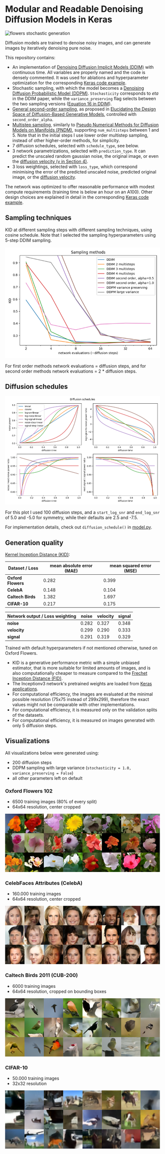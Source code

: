 # Modular and Readable Denoising Diffusion Models in Keras

![flowers stochastic generation](./assets/generation.webp)

Diffusion models are trained to denoise noisy images, and can generate images by iteratively denoising pure noise.

This repository contains:
* An implementation of [Denoising Diffusion Implicit Models (DDIM)](https://arxiv.org/abs/2010.02502) with continuous time. All variables are properly named and the code is densely commented. It was used for ablations and hyperparameter optimization for the corresponding [Keras code example](https://keras.io/examples/generative/).
* Stochastic sampling, with which the model becomes a [Denoising Diffusion Probabilistic Model (DDPM)](https://arxiv.org/abs/2006.11239). `Stochasticity` corresponds to *eta* in the DDIM paper, while the `variance_preserving` flag selects between the two sampling versions ([Equation 16 in DDIM](https://arxiv.org/abs/2010.02502)).
* [General second-order sampling](https://en.wikipedia.org/wiki/List_of_Runge%E2%80%93Kutta_methods#Generic_second-order_method), as proposed in [Elucidating the Design Space of Diffusion-Based Generative Models](https://arxiv.org/abs/2206.00364), controlled with `second_order_alpha`.
* [Multistep sampling](https://en.wikipedia.org/wiki/Linear_multistep_method#Adams%E2%80%93Bashforth_methods), similarly to [Pseudo Numerical Methods for Diffusion Models on Manifolds (PNDM)](https://arxiv.org/abs/2202.09778), supporting `num_multisteps` between 1 and 5. Note that in the initial steps I use lower order multistep sampling, instead of other higher-order methods, for simplicity.
* 7 diffusion schedules, selected with `schedule_type`, see below.
* 3 network parametrizations, selected with `prediction_type`. It can predict the unscaled random gaussian noise, the original image, or even the [diffusion velocity (v in Section 4)](https://arxiv.org/abs/2202.00512).
* 3 loss weightings, selected with `loss_type`, which correspond minimising the error of the predicted unscaled noise, predicted original image, or the [diffusion velocity](https://arxiv.org/abs/2202.00512).

The network was optimized to offer reasonable performance with modest compute requirements (training time is below an hour on an A100). Other design choices are explained in detail in the corresponding [Keras code example](https://keras.io/examples/generative/).

## Sampling techniques

KID at different sampling steps with different sampling techniques, using cosine schedule. Note that I selected the sampling hyperparameters using 5-step DDIM sampling.

![sampling techniques](./assets/sampling.png)

For first order methods network evaluations = diffusion steps, and for second order methods network evaluations = 2 * diffusion steps.

## Diffusion schedules

![diffusion schedules](./assets/schedules.png)

For this plot I used 100 diffusion steps, and a `start_log_snr` and `end_log_snr` of 5.0 and -5.0 for symmetry, while their defaults are 2.5 and -7.5.

For implementation details, check out `diffusion_schedule()` in [model.py](model.py).

## Generation quality

[Kernel Inception Distance (KID)](https://arxiv.org/abs/1801.01401):

Dataset / Loss | mean absolute error (MAE) | mean squared error (MSE)
--- | --- | ---
**Oxford Flowers** | 0.282 | 0.399
**CelebA** | 0.148 | 0.104
**Caltech Birds** | 1.382 | 1.697
**CIFAR-10** | 0.217 | 0.175

Network output / Loss weighting | noise | velocity | signal
--- | --- | --- | ---
**noise** | 0.282 | 0.327 | 0.348
**velocity** | 0.299 | 0.290 | 0.333
**signal** | 0.291 | 0.319 | 0.329

Trained with default hyperparameters if not mentioned otherwise, tuned on Oxford Flowers.

* KID is a generative performance metric with a simple unbiased estimator, that is more suitable for limited amounts of images, and is also computationally cheaper to measure compared to the [Frechet Inception Distance (FID)](https://arxiv.org/abs/1706.08500).
* The Inceptionv3 network's pretrained weights are loaded from [Keras applications](https://keras.io/api/applications/inceptionv3/).
* For computational efficiency, the images are evaluated at the minimal possible resolution (75x75 instead of 299x299), therefore the exact values might not be comparable with other implementations.
* For computational efficiency, it is measured only on the validation splits of the datasets.
* For computational efficiency, it is measured on images generated with only 5 diffusion steps.

## Visualizations

All visualizations below were generated using:
* 200 diffusion steps
* DDPM sampling with large variance (`stochasticity = 1.0, variance_preserving = False`)
* all other parameters left on default

### Oxford Flowers 102

* 6500 training images (80% of every split)
* 64x64 resolution, center cropped

![flowers generated images](./assets/flowers.png)

### CelebFaces Attributes (CelebA)

* 160.000 training images
* 64x64 resolution, center cropped

![celeba generated images](./assets/celeba.png)

### Caltech Birds 2011 (CUB-200)

* 6000 training images
* 64x64 resolution, cropped on bounding boxes

![birds generated images](./assets/birds.png)

### CIFAR-10

* 50.000 training images
* 32x32 resolution

![cifar10 generated images](./assets/cifar10.png)